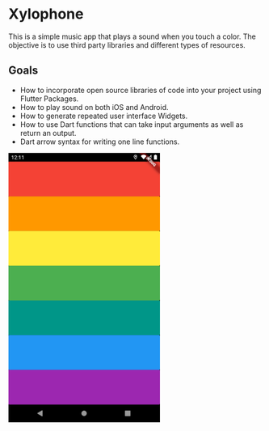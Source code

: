 
# Xylophone

This is a simple music app that plays a sound when you touch a color. The objective is to use third party libraries and different types of resources.

## Goals

- How to incorporate open source libraries of code into your project using Flutter Packages.
- How to play sound on both iOS and Android.
- How to generate repeated user interface Widgets.
- How to use Dart functions that can take input arguments as well as return an output.
- Dart arrow syntax for writing one line functions.

<img src="/resources/xylophone.png" alt="Xylophone Screenshot" width="300"/>
